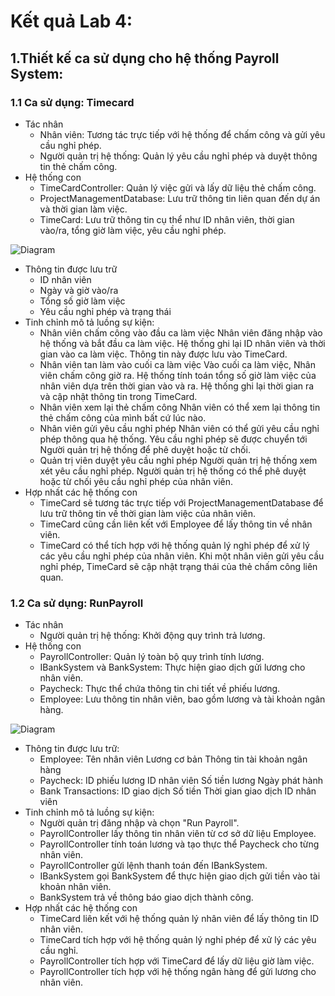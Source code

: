 # Kết quả Lab 4:
## 1.Thiết kế ca sử dụng cho hệ thống Payroll System:
### 1.1 Ca sử dụng: Timecard
- Tác nhân
  + Nhân viên: Tương tác trực tiếp với hệ thống để chấm công và gửi yêu cầu nghỉ phép.
  + Người quản trị hệ thống: Quản lý yêu cầu nghỉ phép và duyệt thông tin thẻ chấm công.
- Hệ thống con
  + TimeCardController: Quản lý việc gửi và lấy dữ liệu thẻ chấm công.
  + ProjectManagementDatabase: Lưu trữ thông tin liên quan đến dự án và thời gian làm việc.
  + TimeCard: Lưu trữ thông tin cụ thể như ID nhân viên, thời gian vào/ra, tổng giờ làm việc, yêu cầu nghỉ phép.

![Diagram](https://www.planttext.com/api/plantuml/png/d9D1IWCn58RtESMZUo_GXLYc8e925xr0EXDcefbao2G3Sm9nsOKh4Lf1n4hHXI1C5Yu2tYCdy0fcXfPEjNN0LNX9tlV-_oVvCXz7kS9IwPIX_99oa28dW72eX8JZD6EY96HL3gAKSZGHcaTObZ2cAGcmZ0B1bHIC4Oa8LrHjJjRrI8eB4gfpp75CKhyvn0fFS4uGMe-0WyCTm3u4YQiUKWZj6uyXfixSGM5d0ls-soRq0Su-N_MkXlhQNZthFfKqyvJFutG8FB7t70fg5xnc-LDFfHwE-RyCIDmfVsoNF07bp8tlofsPhbgPdQLUYJDNOIE5RLosg1qU0rSjC-_ABmeYPrw0rKJTRUR4cIM5qYuqXAvwrC1ZdyKrP8bzolQO-aD8atMBLZXpIq59Lythz1Cxfz0R4HvHNmwoJ8e2inv2pKFiO0zrwJqfI8IhtiCwocS8lTXfMp_Q2_ZnchOYsnROeg4ZhxN-ITy0003__mC0)
    
- Thông tin được lưu trữ
  + ID nhân viên
  + Ngày và giờ vào/ra
  + Tổng số giờ làm việc
  + Yêu cầu nghỉ phép và trạng thái
- Tinh chỉnh mô tả luồng sự kiện:
  + Nhân viên chấm công vào đầu ca làm việc
      Nhân viên đăng nhập vào hệ thống và bắt đầu ca làm việc.
      Hệ thống ghi lại ID nhân viên và thời gian vào ca làm việc.
      Thông tin này được lưu vào TimeCard.
  + Nhân viên tan làm vào cuối ca làm việc
      Vào cuối ca làm việc, Nhân viên chấm công giờ ra.
      Hệ thống tính toán tổng số giờ làm việc của nhân viên dựa trên thời gian vào và ra.
      Hệ thống ghi lại thời gian ra và cập nhật thông tin trong TimeCard.
  + Nhân viên xem lại thẻ chấm công
      Nhân viên có thể xem lại thông tin thẻ chấm công của mình bất cứ lúc nào.
  + Nhân viên gửi yêu cầu nghỉ phép
      Nhân viên có thể gửi yêu cầu nghỉ phép thông qua hệ thống.
      Yêu cầu nghỉ phép sẽ được chuyển tới Người quản trị hệ thống để phê duyệt hoặc từ chối.
  + Quản trị viên duyệt yêu cầu nghỉ phép
      Người quản trị hệ thống xem xét yêu cầu nghỉ phép.
      Người quản trị hệ thống có thể phê duyệt hoặc từ chối yêu cầu nghỉ phép của nhân viên.
- Hợp nhất các hệ thống con
  + TimeCard sẽ tương tác trực tiếp với ProjectManagementDatabase để lưu trữ thông tin về thời gian làm việc của nhân viên. 
  + TimeCard cũng cần liên kết với Employee để lấy thông tin về nhân viên.
  + TimeCard có thể tích hợp với hệ thống quản lý nghỉ phép để xử lý các yêu cầu nghỉ phép của nhân viên. Khi một nhân viên gửi yêu cầu nghỉ phép, TimeCard sẽ cập nhật trạng thái của thẻ chấm công liên quan.

### 1.2 Ca sử dụng: RunPayroll
- Tác nhân
  + Người quản trị hệ thống: Khởi động quy trình trả lương.
- Hệ thống con
  + PayrollController: Quản lý toàn bộ quy trình tính lương.
  + IBankSystem và BankSystem: Thực hiện giao dịch gửi lương cho nhân viên.
  + Paycheck: Thực thể chứa thông tin chi tiết về phiếu lương.
  + Employee: Lưu thông tin nhân viên, bao gồm lương và tài khoản ngân hàng.
 
![Diagram](https://www.planttext.com/api/plantuml/png/X5EzJiCm4Dxz53U2H5-W0ofK_5HYGA83Q-f4STJaN5odKaOc1bwY1I6aYaeWCIL31qkyXv-0L-3SajPG8XP7Fj_ttVVTNJwhPMUi0wNpB6NZOOAWv3XYBE1QAZWAimJPGEOO1gg0ow1GCarFfSe069UewLf7k-jh6YbW4Uf45t2IZL9PH15i8fJBHSI7sqZlEC3XLJ7MKRQ9-I6sqW2jrg5VlWrTOSlPHXBpfNcvMr5jEBFL8e72p7FWjdocSqqniEKZnf1-l7xCC6QxTXnVRQKD5xPyAa0ByquWJT9Gc0U4IMBco3QE6pJq5HM3YQrkVOQzxze7eCqqWQ6GJX9Wx8Y5cMAyto2hxYSnanS98v7OSfd_OyRhUTsMr5PtA4XKu4vfPiZyoJYK3-eBMxrne6e4WpW998IskkV25yr-4VH-Cgpi3mofzl7QGGLmzxeZuO-ENfiPfn7OSe7DF8tDs-xJkQHyq3HS3JSv3LYP5nGxUxNQngPi-hZnrirddGX3zrzz0G00__y30000)

- Thông tin được lưu trữ:
  + Employee:
      Tên nhân viên
      Lương cơ bản
      Thông tin tài khoản ngân hàng
  + Paycheck:
      ID phiếu lương
      ID nhân viên
      Số tiền lương
      Ngày phát hành
  + Bank Transactions:
      ID giao dịch
      Số tiền
      Thời gian giao dịch
      ID nhân viên
- Tinh chỉnh mô tả luồng sự kiện:
  + Người quản trị đăng nhập và chọn "Run Payroll".
  + PayrollController lấy thông tin nhân viên từ cơ sở dữ liệu Employee.
  + PayrollController tính toán lương và tạo thực thể Paycheck cho từng nhân viên.
  + PayrollController gửi lệnh thanh toán đến IBankSystem.
  + IBankSystem gọi BankSystem để thực hiện giao dịch gửi tiền vào tài khoản nhân viên.
  + BankSystem trả về thông báo giao dịch thành công.
- Hợp nhất các hệ thống con
  + TimeCard liên kết với hệ thống quản lý nhân viên để lấy thông tin ID nhân viên.
  + TimeCard tích hợp với hệ thống quản lý nghỉ phép để xử lý các yêu cầu nghỉ.
  + PayrollController tích hợp với TimeCard để lấy dữ liệu giờ làm việc.
  + PayrollController tích hợp với hệ thống ngân hàng để gửi lương cho nhân viên.



